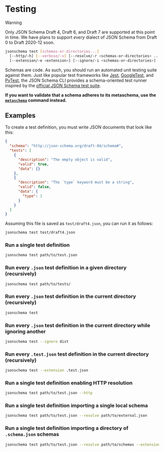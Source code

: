 Testing
=======

> [!WARNING]
> Only JSON Schema Draft 4, Draft 6, and Draft 7 are supported at this point in
> time. We have plans to support *every* dialect of JSON Schema from Draft 0 to
> Draft 2020-12 soon.

```sh
jsonschema test [schemas-or-directories...]
  [--http/-h] [--verbose/-v] [--resolve/-r <schemas-or-directories> ...]
  [--extension/-e <extension>] [--ignore/-i <schemas-or-directories>]
```

Schemas are code. As such, you should run an automated unit testing suite
against them. Just like popular test frameworks like [Jest](https://jestjs.io),
[GoogleTest](https://google.github.io/googletest/), and
[PyTest](https://docs.pytest.org), the JSON Schema CLI provides a
schema-oriented test runner inspired by the [official JSON Schema test
suite](https://github.com/json-schema-org/JSON-Schema-Test-Suite).

**If you want to validate that a schema adheres to its metaschema, use the
[`metaschema`](./metaschema.markdown) command instead.**

Examples
--------

To create a test definition, you must write JSON documents that look like this:

```json
{
  "schema": "http://json-schema.org/draft-04/schema#",
  "tests": [
    {
      "description": "The empty object is valid",
      "valid": true,
      "data": {}
    },
    {
      "description": "The `type` keyword must be a string",
      "valid": false,
      "data": {
        "type": 1
      }
    }
  ]
}
```

Assuming this file is saved as `test/draft4.json`, you can run it as follows:

```sh
jsonschema test test/draft4.json
```

### Run a single test definition

```sh
jsonschema test path/to/test.json
```

### Run every `.json` test definition in a given directory (recursively)

```sh
jsonschema test path/to/tests/
```

### Run every `.json` test definition in the current directory (recursively)

```sh
jsonschema test
```

### Run every `.json` test definition in the current directory while ignoring another

```sh
jsonschema test --ignore dist
```

### Run every `.test.json` test definition in the current directory (recursively)

```sh
jsonschema test --extension .test.json
```

### Run a single test definition enabling HTTP resolution

```sh
jsonschema test path/to/test.json --http
```

### Run a single test definition importing a single local schema

```sh
jsonschema test path/to/test.json --resolve path/to/external.json
```

### Run a single test definition importing a directory of `.schema.json` schemas

```sh
jsonschema test path/to/test.json --resolve path/to/schemas --extension schema.json
```
